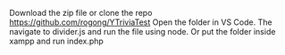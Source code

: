 Download the zip file or clone the repo https://github.com/rogong/YTriviaTest
Open the folder in VS Code.
The navigate to divider.js and run the file using node.
Or put the folder inside xampp and run index.php 
